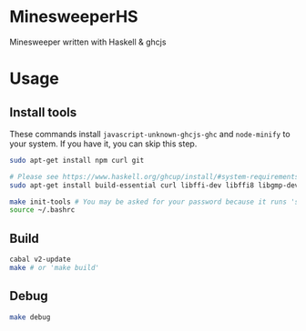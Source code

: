 # MinesweeperHS
Minesweeper written with Haskell &amp; ghcjs

# Usage
## Install tools
These commands install `javascript-unknown-ghcjs-ghc` and `node-minify` to your system.
If you have it, you can skip this step.
```bash
sudo apt-get install npm curl git

# Please see https://www.haskell.org/ghcup/install/#system-requirements
sudo apt-get install build-essential curl libffi-dev libffi8 libgmp-dev libgmp10 libncurses-dev libncurses5 libtinfo5 pkg-config

make init-tools # You may be asked for your password because it runs 'sudo npm install -g'.
source ~/.bashrc
```
## Build
```bash
cabal v2-update
make # or 'make build'
```
## Debug
```bash
make debug
```
